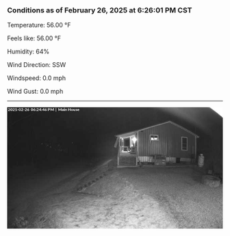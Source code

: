 ### Conditions as of February 26, 2025 at 6:26:01 PM CST 

Temperature: 56.00 &deg;F

Feels like: 56.00 &deg;F

Humidity: 64%

Wind Direction: SSW

Windspeed: 0.0 mph

Wind Gust: 0.0 mph

---

<img src="./images/latest.jpeg"/>

